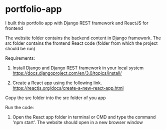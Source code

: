 # portfolio-app
I built this portfolio app with Django REST framework and ReactJS for frontend

The website folder contains the backend content in Django framework. The src folder contains the frontend React code (folder from which the project should be run)

Requirements:
1. Install Django and Django REST framework in your local system 
https://docs.djangoproject.com/en/3.0/topics/install/

2. Create a React app using the following link.
https://reactjs.org/docs/create-a-new-react-app.html

Copy the src folder into the src folder of you app

Run the code:
1. Open the React app folder in terminal or CMD and type the command 'npm start'. 
The website should open in a new browser window
